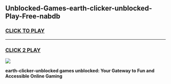 
## Unblocked-Games-earth-clicker-unblocked-Play-Free-nabdb
<h3>
<a href="https://premium76.site?title=earth-clicker-unblocked&ref=20M">CLICK TO PLAY</a></h3>
<hr>

<h3>
<a href="https://premium76.site?title=earth-clicker-unblocked&ref=20M">CLICK 2 PLAY</a>
  
</h3>

<a href="https://premium76.site?title=earth-clicker-unblocked&ref=19M"><img src="https://clearcache.store/games.png"></a>


**earth-clicker-unblocked games unblocked: Your Gateway to Fun and Accessible Online Gaming**
